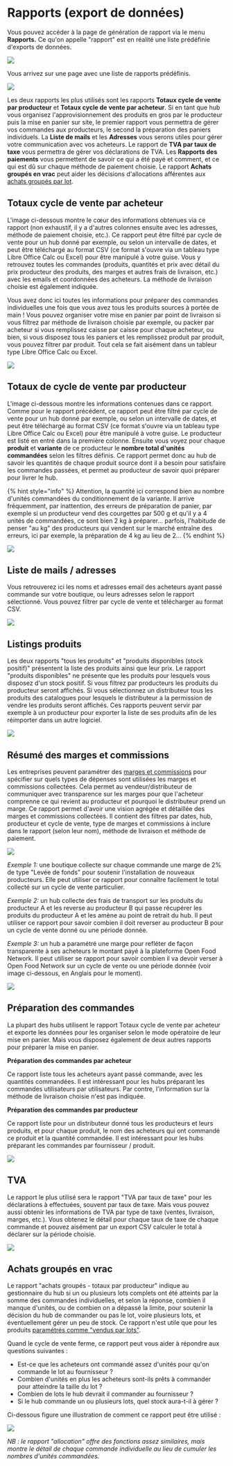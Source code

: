 # Rapports (export de données)

Vous pouvez accéder à la page de génération de rapport via le menu **Rapports.** Ce qu'on appelle "rapport" est en réalité une liste prédéfinie d'exports de données.&#x20;

![](<../.gitbook/assets/image (91).png>)

Vous arrivez sur une page avec une liste de rapports prédéfinis.&#x20;

![](<../.gitbook/assets/image (45).png>)

Les deux rapports les plus utilisés sont les rapports **Totaux cycle de vente par producteur** et **Totaux cycle de vente par acheteur**. Si en tant que hub vous organisez l'approvisionnement des produits en gros par le producteur puis la mise en panier sur site, le premier rapport vous permettra de gérer vos commandes aux producteurs, le second la préparation des paniers individuels. La **Liste de mails** et les **Adresses** vous serons utiles pour gérer votre communication avec vos acheteurs. Le rapport de **TVA par taux de taxe** vous permettra de gérer vos déclarations de TVA. Les **Rapports des paiements** vous permettent de savoir ce qui a été payé et comment, et ce qui est dû sur chaque méthode de paiement choisie. Le rapport **Achats groupés en vrac** peut aider les décisions d'allocations afférentes aux [achats groupés par lot](broken-reference).

## **Totaux cycle de vente par acheteur**

L'image ci-dessous montre le cœur des informations obtenues via ce rapport (non exhaustif, il y a d'autres colonnes ensuite avec les adresses, méthode de paiement choisie, etc.). Ce rapport peut être filtré par cycle de vente pour un hub donné par exemple, ou selon un intervalle de dates, et peut être téléchargé au format CSV (ce format s'ouvre via un tableau type Libre Office Calc ou Excel) pour être manipulé à votre guise. Vous y retrouvez toutes les commandes (produits, quantités et prix avec détail du prix producteur des produits, des marges et autres frais de livraison, etc.) avec les emails et coordonnées des acheteurs. La méthode de livraison choisie est également indiquée.

Vous avez donc ici toutes les informations pour préparer des commandes individuelles une fois que vous avez tous les produits sources à portée de main ! Vous pouvez organiser votre mise en panier par point de livraison si vous filtrez par méthode de livraison choisie par exemple, ou packer par acheteur si vous remplissez caisse par caisse pour chaque acheteur, ou bien, si vous disposez tous les paniers et les remplissez produit par produit, vous pouvez filtrer par produit. Tout cela se fait aisément dans un tableur type Libre Office Calc ou Excel.&#x20;

![](<../.gitbook/assets/image (69).png>)

## Totaux de cycle de vente par producteur <a href="#order-cycle-supplier-totals" id="order-cycle-supplier-totals"></a>

L'image ci-dessous montre les informations contenues dans ce rapport. Comme pour le rapport précédent, ce rapport peut être filtré par cycle de vente pour un hub donné par exemple, ou selon un intervalle de dates, et peut être téléchargé au format CSV (ce format s'ouvre via un tableau type Libre Office Calc ou Excel) pour être manipulé à votre guise. Le producteur est listé en entré dans la première colonne. Ensuite vous voyez pour chaque **produit** et **variante** de ce producteur le **nombre total d'unités commandées** selon les filtres définis. Ce rapport permet donc au hub de savoir les quantités de chaque produit source dont il a besoin pour satisfaire les commandes passées, et permet au producteur de savoir quoi préparer pour livrer le hub.&#x20;

{% hint style="info" %}
Attention, la quantité ici correspond bien au nombre d'unités commandées du conditionnement de la variante. Il arrive fréquemment, par inattention, des erreurs de préparation de panier, par exemple si un producteur vend des courgettes par 500 g et qu'il y a 4 unités de commandées, ce sont bien 2 kg à préparer... parfois, l'habitude de penser "au kg" des producteurs qui vendent sur le marché entraîne des erreurs, ici par exemple, la préparation de 4 kg au lieu de 2...
{% endhint %}

![](<../.gitbook/assets/image (53).png>)

## Liste de mails / adresses <a href="#mailing-list" id="mailing-list"></a>

Vous retrouverez ici les noms et adresses email des acheteurs ayant passé commande sur votre boutique, ou leurs adresses selon le rapport sélectionné. Vous pouvez filtrer par cycle de vente et télécharger au format CSV.&#x20;

![](<../.gitbook/assets/image (51).png>)

## Listings produits <a href="#all-products-and-inventory-on-hand" id="all-products-and-inventory-on-hand"></a>

Les deux rapports "tous les produits" et "produits disponibles (stock positif)" présentent la liste des produits ainsi que leur prix. Le rapport "produits disponibles" ne présente que les produits pour lesquels vous disposez d'un stock positif. Si vous filtrez par producteurs les produits du producteur seront affichés. Si vous sélectionnez un distributeur tous les produits des catalogues pour lesquels le distributeur a la permission de vendre les produits seront affichés. Ces rapports peuvent servir par exemple à un producteur pour exporter la liste de ses produits afin de les réimporter dans un autre logiciel.

![](<../.gitbook/assets/image (84).png>)

## Résumé des marges et commissions

Les entreprises peuvent paramétrer des [marges et commissions](broken-reference) pour spécifier sur quels types de dépenses sont utilisées les marges et commissions collectées.  Cela permet au vendeur/distributeur de communiquer avec transparence sur les marges pour que l'acheteur comprenne ce qui revient au producteur et pourquoi le distributeur prend un marge. Ce rapport permet d'avoir une vision agrégée et détaillée des marges et commissions collectées.  Il contient des filtres par dates, hub, producteur et cycle de vente, type de marges et commissions à inclure dans le rapport (selon leur nom), méthode de livraison et méthode de paiement.&#x20;

![](<../.gitbook/assets/image (66).png>)

_Exemple 1:_ une boutique collecte sur chaque commande une marge de 2% de type "Levée de fonds" pour soutenir l'installation de nouveaux producteurs. Elle peut utiliser ce rapport pour connaître facilement le total collecté sur un cycle de vente particulier.&#x20;

_Exemple 2:_ un hub collecte des frais de transport sur les produits du producteur A et les reverse au producteur B qui passe récupérer les produits du producteur A et les amène au point de retrait du hub. Il peut utiliser ce rapport pour savoir combien il doit reverser au producteur B pour un cycle de vente donné ou une période donnée.&#x20;

_Exemple 3:_ un hub a paramétré une marge pour refléter de façon transparente à ses acheteurs le montant payé à la plateforme Open Food Network. Il peut utiliser se rapport pour savoir combien il va devoir verser à Open Food Network sur un cycle de vente ou une période donnée (voir image ci-dessous, en Anglais pour le moment).&#x20;

![](<../.gitbook/assets/image (90).png>)

## Préparation des commandes <a href="#packing-reports" id="packing-reports"></a>

La plupart des hubs utilisent le rapport Totaux cycle de vente par acheteur et exporte les données pour les organiser selon le mode opératoire de leur mise en panier. Mais vous disposez également de deux autres rapports pour préparer la mise en panier.

**Préparation des commandes par acheteur**

Ce rapport liste tous les acheteurs ayant passé commande, avec les quantités commandées. Il est intéressant pour les hubs préparant les commandes utilisateurs par utilisateurs. Par contre, l'information sur la méthode de livraison choisie n'est pas indiquée.

**Préparation des commandes par producteur**

Ce rapport liste pour un distributeur donné tous les producteurs et leurs produits, et pour chaque produit, le nom des acheteurs qui ont commandé ce produit et la quantité commandée. Il est intéressant pour les hubs préparant les commandes par fournisseur / produit.&#x20;

![](<../.gitbook/assets/image (88).png>)

## TVA <a href="#sales-tax" id="sales-tax"></a>

Le rapport le plus utilisé sera le rapport "TVA par taux de taxe" pour les déclarations à effectuées, souvent par taux de taxe. Mais vous pouvez aussi obtenir les informations de TVA par type de taxe (ventes, livraison, marges, etc.). Vous obtenez le détail pour chaque taux de taxe de chaque commande et pouvez aisément par un export CSV calculer le total à déclarer sur la période choisie.

![](<../.gitbook/assets/image (52).png>)

## Achats groupés en vrac

Le rapport "achats groupés - totaux par producteur" indique au gestionnaire du hub si un ou plusieurs lots complets ont été atteints par la somme des commandes individuelles, et selon la réponse, combien il manque d'unités, ou de combien on a dépassé la limite, pour soutenir la décision du hub de commander ou pas le lot, voire plusieurs lots, et éventuellement gérer un peu de stock. Ce rapport n'est utile que pour les produits [paramétrés comme "vendus par lots"](broken-reference).

Quand le cycle de vente ferme, ce rapport peut vous aider à répondre aux questions suivantes :&#x20;

* Est-ce que les acheteurs ont commandé assez d'unités pour qu'on commande le lot au fournisseur ?&#x20;
* Combien d'unités en plus les acheteurs sont-ils prêts à commander pour atteindre la taille du lot ?
* Combien de lots le hub devrait il commander au fournisseur ?
* Si le hub commande un ou plusieurs lots, quel stock aura-t-il à gérer ?&#x20;

Ci-dessous figure une illustration de comment ce rapport peut être utilisé :&#x20;

![](<../.gitbook/assets/image (72).png>)

_NB : le rapport "allocation" offre des fonctions assez similaires, mais montre le détail de chaque commande individuelle au lieu de cumuler les nombres d'unités commandées._&#x20;
